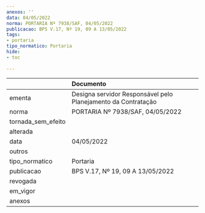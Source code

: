 ```yaml
---
anexos: ''
data: 04/05/2022
norma: PORTARIA Nº 7938/SAF, 04/05/2022
publicacao: BPS V.17, Nº 19, 09 A 13/05/2022
tags:
- portaria
tipo_normatico: Portaria
hide: 
- toc 
 
---
```


|                    | Documento                                                     |
|:-------------------|:--------------------------------------------------------------|
| ementa             | Designa servidor Responsável pelo Planejamento da Contratação |
| norma              | PORTARIA Nº 7938/SAF, 04/05/2022                              |
| tornada_sem_efeito |                                                               |
| alterada           |                                                               |
| data               | 04/05/2022                                                    |
| outros             |                                                               |
| tipo_normatico     | Portaria                                                      |
| publicacao         | BPS V.17, Nº 19, 09 A 13/05/2022                              |
| revogada           |                                                               |
| em_vigor           |                                                               |
| anexos             |                                                               |
